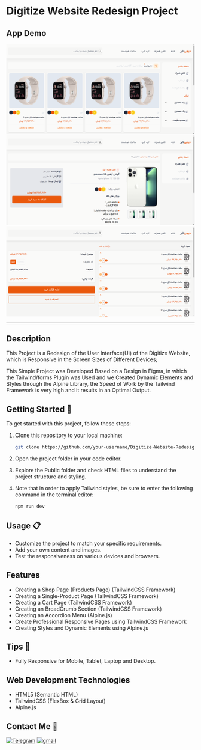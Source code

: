 # Digitize Website Redesign Project

## App Demo

<img src="./src/assets/images/ScreenShotProject-01.png">
<img src="./src/assets/images/ScreenShotProject-02.png">
<img src="./src/assets/images/ScreenShotProject-03.png">

---

## Description

This Project is a Redesign of the User Interface(UI) of the Digitize Website, which is Responsive in the Screen Sizes of Different Devices;

This Simple Project was Developed Based on a Design in Figma, in which the Tailwind/forms Plugin was Used and we Created Dynamic Elements and Styles through the Alpine Library, the Speed of Work by the Tailwind Framework is very high and it results in an Optimal Output.

## Getting Started 🚀

To get started with this project, follow these steps:

1. Clone this repository to your local machine:

   ```bash
   git clone https://github.com/your-username/Digitize-Website-Redesign-TailwindCSS.git

   ```

2. Open the project folder in your code editor.

3. Explore the Public folder and check HTML files to understand the project structure and styling.

4. Note that in order to apply Tailwind styles, be sure to enter the following command in the terminal editor:

   ```bash
   npm run dev
   ```

## Usage 📋

- Customize the project to match your specific requirements.
- Add your own content and images.
- Test the responsiveness on various devices and browsers.

## Features

- Creating a Shop Page (Products Page) (TailwindCSS Framework)
- Creating a Single-Product Page (TailwindCSS Framework)
- Creating a Cart Page (TailwindCSS Framework)
- Creating an BreadCrumb Section (TailwindCSS Framework)
- Creating an Accordion Menu (Alpine.js)
- Create Professional Responsive Pages using TailwindCSS Framework
- Creating Styles and Dynamic Elements using Alpine.js

## Tips 📌

- Fully Responsive for Mobile, Tablet, Laptop and Desktop.

## Web Development Technologies

- HTML5 (Semantic HTML)
- TailwindCSS (FlexBox & Grid Layout)
- Alpine.js

## Contact Me 📧

<p>
<a href="https://t.me/Farzin_KHI" target="_blank"><img alt="Telegram" src="https://img.shields.io/badge/Telegram-%230077B5.svg?&style=for-the-badge&logo=telegram&logoColor=white" /></a> <a href="mailto:khosravii.farzin@gmail.com" target="_blank"><img alt="gmail" src="https://img.shields.io/badge/Gmail-%2312100E.svg?&style=for-the-badge&logo=gmail&logoColor=white" /></a>

</p>
